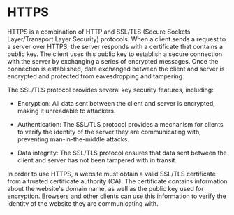 # HTTPS

HTTPS is a combination of HTTP and SSL/TLS (Secure Sockets Layer/Transport Layer Security) protocols. When a client sends a request to a server over HTTPS, the server responds with a certificate that contains a public key. The client uses this public key to establish a secure connection with the server by exchanging a series of encrypted messages. Once the connection is established, data exchanged between the client and server is encrypted and protected from eavesdropping and tampering.

The SSL/TLS protocol provides several key security features, including:

- Encryption: All data sent between the client and server is encrypted, making it unreadable to attackers.

- Authentication: The SSL/TLS protocol provides a mechanism for clients to verify the identity of the server they are communicating with, preventing man-in-the-middle attacks.

- Data integrity: The SSL/TLS protocol ensures that data sent between the client and server has not been tampered with in transit.

In order to use HTTPS, a website must obtain a valid SSL/TLS certificate from a trusted certificate authority (CA). The certificate contains information about the website's domain name, as well as the public key used for encryption. Browsers and other clients can use this information to verify the identity of the website they are communicating with.